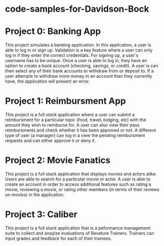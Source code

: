 # code-samples-for-Davidson-Bock

# Project 0: Banking App
This project simulates a banking application. In this application, a user is able to log in or sign up. Validation is a key feature where a user can only log in if they enter the correct credentials. For signing up, a user's username has to be unique. Once a user is able to log in, they have an option to create a bank account (checking, savings, or credit). A user is can then select any of their bank accounts to withdraw from or deposit to. If a user attempts to withdraw more money in an account than they currently have, the application will present an error.

# Project 1: Reimbursment App
This project is a full stack application where a user can submit a reimbursment for a particular topic (food, travel, lodging, etc) with the amount they wish to reimburse for. A user can also view their pass reimbursments and check whether it has been approved or not. A different type of user (a manager) can log in a view the pending reimbursment requests and can either approve it or deny it.

# Project 2: Movie Fanatics 
This project is a full stack application that displays movies and actors alike. Users are able to search for a particular movie or actor. A user is able to create an account in order to access additional features such as rating a movie, reviewing a movie, or rating other members (in terms of their reviews on movies) in the application.

# Project 3: Caliber 
This project is a full stack application that is a peformance management suite to collect and anaylze evaluations of Revature Trainers. Trainers can input grades and feedback for each of their trainees.
